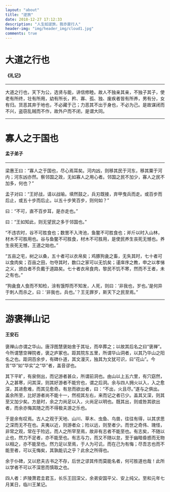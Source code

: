 ```yaml
---
layout: "about"
title: "逆旅"
date: 2018-12-27 17:12:33
description: "人生如逆旅，我亦是行人"
header-img: "img/header_img/cloud1.jpg"
comments: true
---
```


# 大道之行也
#### 《礼记》
---
大道之行也，天下为公，选贤与能，讲信修睦。故人不独亲其亲，不独子其子，使老有所终，壮有所用，幼有所长，矜、寡、孤、独、废疾者皆有所养，男有分，女有归。货恶其弃于地也，不必藏于己；力恶其不出于身也，不必为己。是故谋闭而不兴，盗窃乱贼而不作，故外户而不闭，是谓大同。

---

# 寡人之于国也
#### 孟子弟子
---
梁惠王曰：“寡人之于国也，尽心焉耳矣。河内凶，则移其民于河东，移其粟于河内；河东凶亦然。察邻国之政，无如寡人之用心者。邻国之民不加少，寡人之民不加多，何也？”

孟子对曰：“王好战，请以战喻。填然鼓之，兵刃既接，弃甲曳兵而走。或百步而后止，或五十步而后止。以五十步笑百步，则何如？”

曰：“不可，直不百步耳，是亦走也。”

曰：“王如知此，则无望民之多于邻国也。”

“不违农时，谷不可胜食也；数罟不入洿池，鱼鳖不可胜食也；斧斤以时入山林，材木不可胜用也。谷与鱼鳖不可胜食，材木不可胜用，是使民养生丧死无憾也。养生丧死无憾，王道之始也。”

“五亩之宅，树之以桑，五十者可以衣帛矣；鸡豚狗彘之畜，无失其时，七十者可以食肉矣；百亩之田，勿夺其时，数口之家可以无饥矣；谨庠序之教，申之以孝悌之义，颁白者不负戴于道路矣。七十者衣帛食肉，黎民不饥不寒，然而不王者，未之有也。”

“狗彘食人食而不知检，涂有饿殍而不知发，人死，则曰：‘非我也，岁也。’是何异于刺人而杀之，曰：‘非我也，兵也。’？王无罪岁，斯天下之民至焉。”

---

# 游褒禅山记
#### 王安石
褒禅山亦谓之华山。唐浮图慧褒始舍于其址，而卒葬之；以故其后名之曰“褒禅”。今所谓慧空禅院者，褒之庐冢也。距其院东五里，所谓华山洞者，以其乃华山之阳名之也。距洞百余步，有碑仆道，其文漫灭，独其为文犹可识，曰“花山”。今言“华”如“华实”之“华”者，盖音谬也。

其下平旷，有泉侧出，而记游者甚众，所谓前洞也。由山以上五六里，有穴窈然，入之甚寒，问其深，则其好游者不能穷也，谓之后洞。余与四人拥火以入，入之愈深，其进愈难，而其见愈奇。有怠而欲出者，曰：“不出，火且尽。”遂与之俱出。盖余所至，比好游者尚不能十一，然视其左右，来而记之者已少。盖其又深，则其至又加少矣。方是时，余之力尚足以入，火尚足以明也。既其出，则或咎其欲出者，而余亦悔其随之而不得极夫游之乐也。

于是余有叹焉。古人之观于天地、山川、草木、虫鱼、鸟兽，往往有得，以其求思之深而无不在也。夫夷以近，则游者众；险以远，则至者少。而世之奇伟、瑰怪，非常之观，常在于险远，而人之所罕至焉，故非有志者不能至也。有志矣，不随以止也，然力不足者，亦不能至也。有志与力，而又不随以怠，至于幽暗昏惑而无物以相之，亦不能至也。然力足以至焉，于人为可讥，而在己为有悔；尽吾志也而不能至者，可以无悔矣，其孰能讥之乎？此余之所得也。

余于仆碑，又以悲夫古书之不存，后世之谬其传而莫能名者，何可胜道也哉！此所以学者不可以不深思而慎取之也。

四人者：庐陵萧君圭君玉，长乐王回深父，余弟安国平父、安上纯父。至和元年七月某日，临川王某记。